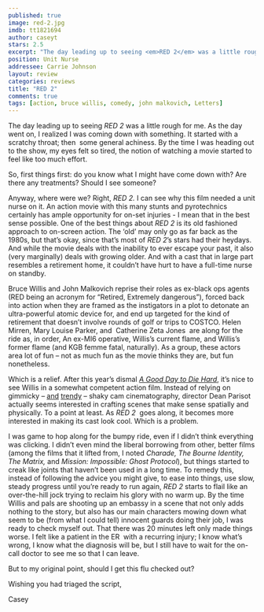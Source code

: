 ```yaml
---
published: true
image: red-2.jpg
imdb: tt1821694
author: caseyt 
stars: 2.5
excerpt: "The day leading up to seeing <em>RED 2</em> was a little rough for me. As the day went on, I realized I was coming down with something. It started with a scratchy throat; then&nbsp; some general achiness. By the time I was heading out to the show, my eyes felt so tired, the notion of watching a movie started to feel like too much effort."
position: Unit Nurse
addressee: Carrie Johnson
layout: review
categories: reviews
title: "RED 2"
comments: true
tags: [action, bruce willis, comedy, john malkovich, Letters]
---
```

<p>The day leading up to seeing <em>RED 2</em> was a little rough for me. As the day went on, I realized I was coming down with something. It started with a scratchy throat; then&nbsp; some general achiness. By the time I was heading out to the show, my eyes felt so tired, the notion of watching a movie started to feel like too much effort.</p>
<p>So, first things first: do you know what I might have come down with? Are there any treatments? Should I see someone?</p>
<p>Anyway, where were we? Right, <em>RED 2.</em> I can see why this film needed a unit nurse on it. An action movie with this many stunts and pyrotechnics certainly has ample opportunity for on-set injuries - I mean that in the best sense possible. One of the best things about <em>RED 2 </em>is its old fashioned approach to on-screen action. The &lsquo;old&rsquo; may only go as far back as the 1980s, but that&rsquo;s okay, since that&rsquo;s most of <em>RED 2</em>&rsquo;s stars had their heydays. And while the movie deals with the inability to ever escape your past, it also (very marginally) deals with growing older. And with a cast that in large part resembles a retirement home, it couldn&rsquo;t have hurt to have a full-time nurse on standby.</p>
<p>Bruce Willis and John Malkovich reprise their roles as ex-black ops agents (RED being an acronym for &ldquo;Retired, Extremely dangerous&rdquo;), forced back into action when they are framed as the instigators in a plot to detonate an ultra-powerful atomic device for, and end up targeted for the kind of retirement that doesn&rsquo;t involve rounds of golf or trips to COSTCO. Helen Mirren, Mary Louise Parker, and&nbsp; Catherine Zeta Jones&nbsp; are along for the ride as, in order, An ex-MI6 operative, Willis&rsquo;s current flame, and Willis&rsquo;s former flame (and KGB femme fatal, naturally). As a group, these actors area lot of fun &ndash; not as much fun as the movie thinks they are, but fun nonetheless.</p>
<p>Which is a relief. After this year&rsquo;s dismal <em><a href="/content/2013/2/15/a-good-day-to-die-hard.html">A Good Day to Die Hard</a></em>, it&rsquo;s nice to see Willis in a somewhat competent action film. Instead of relying on gimmicky &ndash; <a href="letters/2012/8/10/the-bourne-legacy.html">and</a> <a href="/content/2013/6/19/world-war-z.html">trendy</a> &ndash; shaky cam cinematography, director Dean Parisot actually seems interested in crafting scenes that make sense spatially and physically. To a point at least. As <em>RED 2 </em>&nbsp;goes along, it becomes more interested in making its cast look cool. Which is a problem.</p>
<p>I was game to hop along for the bumpy ride, even if I didn&rsquo;t think everything was clicking. I didn&rsquo;t even mind the liberal borrowing from other, better films (among the films that it lifted from, I noted <em>Charade, The Bourne Identity, The Matrix,</em> and<em> Mission: Impossible: Ghost Protocol</em>), but things started to creak like joints that haven&rsquo;t been used in a long time. To remedy this, instead of following the advice you might give, to ease into things, use slow, steady progress until you&rsquo;re ready to run again, <em>RED 2</em> starts to flail like an over-the-hill jock trying to reclaim his glory with no warm up. By the time Willis and pals are shooting up an embassy in a scene that not only adds nothing to the story, but also has our main characters mowing down what seem to be (from what I could tell) innocent guards doing their job, I was ready to check myself out. That there was 20 minutes left only made things worse. I felt like a patient in the ER&nbsp; with a recurring injury; I know what&rsquo;s wrong, I know what the diagnosis will be, but I still have to wait for the on-call doctor to see me so that I can leave.</p>
<p>But to my original point, should I get this flu checked out?</p>
<p>Wishing you had triaged the script,</p>
<p>Casey</p>
